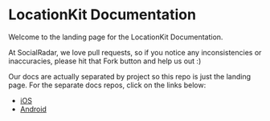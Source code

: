 # LocationKit Documentation

Welcome to the landing page for the LocationKit Documentation.

At SocialRadar, we love pull requests, so if you notice any inconsistencies or
inaccuracies, please hit that Fork button and help us out :)

Our docs are actually separated by project so this repo is just the landing
page. For the separate docs repos, click on the links below:

* [iOS](https://github.com/locationkit-ios-docs)
* [Android](https://github.com/locationkit-android-docs)
